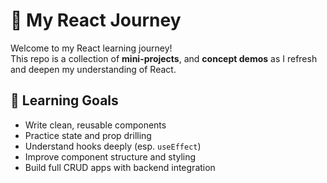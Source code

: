 # 🚀 My React Journey

Welcome to my React learning journey!  
This repo is a collection of **mini-projects**, and **concept demos** as I refresh and deepen my understanding of React.

## 🧠 Learning Goals

- Write clean, reusable components
- Practice state and prop drilling
- Understand hooks deeply (esp. `useEffect`)
- Improve component structure and styling
- Build full CRUD apps with backend integration
